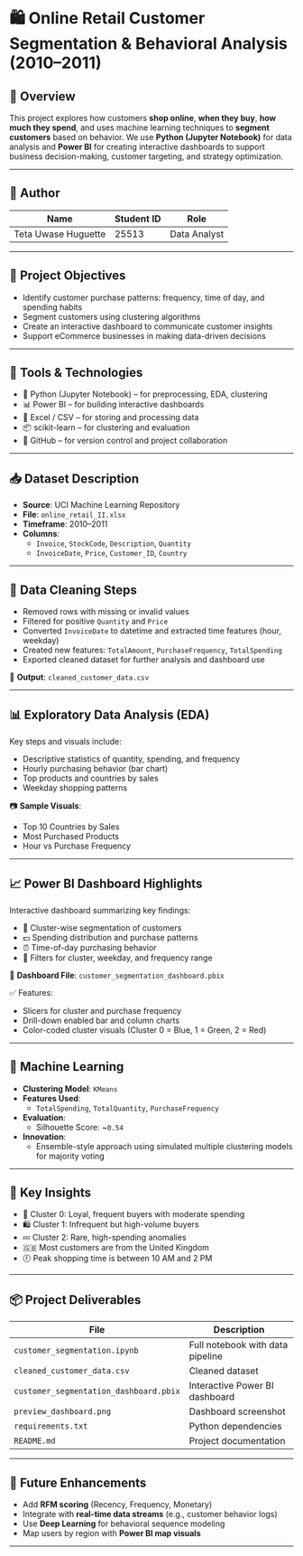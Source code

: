 # 🛍️ Online Retail Customer Segmentation & Behavioral Analysis (2010–2011)

## 📌 Overview

This project explores how customers **shop online**, **when they buy**, **how much they spend**, and uses machine learning techniques to **segment customers** based on behavior. We use **Python (Jupyter Notebook)** for data analysis and **Power BI** for creating interactive dashboards to support business decision-making, customer targeting, and strategy optimization.

---

## 👤 Author

| Name                  | Student ID | Role         |
|-----------------------|------------|--------------|
| Teta Uwase Huguette  | 25513      | Data Analyst |

---

## 🎯 Project Objectives

- Identify customer purchase patterns: frequency, time of day, and spending habits  
- Segment customers using clustering algorithms  
- Create an interactive dashboard to communicate customer insights  
- Support eCommerce businesses in making data-driven decisions

---

## 🧰 Tools & Technologies

- 🐍 Python (Jupyter Notebook) – for preprocessing, EDA, clustering
- 📊 Power BI – for building interactive dashboards
- 📁 Excel / CSV – for storing and processing data
- 📦 scikit-learn – for clustering and evaluation
- 💾 GitHub – for version control and project collaboration

---

## 📥 Dataset Description

- **Source**: UCI Machine Learning Repository  
- **File**: `online_retail_II.xlsx`  
- **Timeframe**: 2010–2011  
- **Columns**:
  - `Invoice`, `StockCode`, `Description`, `Quantity`
  - `InvoiceDate`, `Price`, `Customer_ID`, `Country`

---

## 🧼 Data Cleaning Steps

- Removed rows with missing or invalid values
- Filtered for positive `Quantity` and `Price`
- Converted `InvoiceDate` to datetime and extracted time features (hour, weekday)
- Created new features: `TotalAmount`, `PurchaseFrequency`, `TotalSpending`
- Exported cleaned dataset for further analysis and dashboard use

📂 **Output**: `cleaned_customer_data.csv`

---

## 📊 Exploratory Data Analysis (EDA)

Key steps and visuals include:

- Descriptive statistics of quantity, spending, and frequency  
- Hourly purchasing behavior (bar chart)  
- Top products and countries by sales  
- Weekday shopping patterns  

📷 **Sample Visuals**:
- Top 10 Countries by Sales  
- Most Purchased Products  
- Hour vs Purchase Frequency  

---

## 📈 Power BI Dashboard Highlights

Interactive dashboard summarizing key findings:

- 🧍 Cluster-wise segmentation of customers  
- 💵 Spending distribution and purchase patterns  
- ⏰ Time-of-day purchasing behavior  
- 🎯 Filters for cluster, weekday, and frequency range

📂 **Dashboard File**: `customer_segmentation_dashboard.pbix`

✅ Features:
- Slicers for cluster and purchase frequency
- Drill-down enabled bar and column charts
- Color-coded cluster visuals (Cluster 0 = Blue, 1 = Green, 2 = Red)

---

## 🧪 Machine Learning

- **Clustering Model**: `KMeans`  
- **Features Used**:
  - `TotalSpending`, `TotalQuantity`, `PurchaseFrequency`
- **Evaluation**:
  - Silhouette Score: ~`0.54`  
- **Innovation**:
  - Ensemble-style approach using simulated multiple clustering models for majority voting

---

## 📑 Key Insights

- 🧠 Cluster 0: Loyal, frequent buyers with moderate spending  
- 🛍️ Cluster 1: Infrequent but high-volume buyers  
- 💤 Cluster 2: Rare, high-spending anomalies  
- 🇬🇧 Most customers are from the United Kingdom  
- 🕖 Peak shopping time is between 10 AM and 2 PM

---

## 📦 Project Deliverables

| File                                     | Description                              |
|------------------------------------------|------------------------------------------|
| `customer_segmentation.ipynb`            | Full notebook with data pipeline         |
| `cleaned_customer_data.csv`              | Cleaned dataset                          |
| `customer_segmentation_dashboard.pbix`   | Interactive Power BI dashboard           |
| `preview_dashboard.png`                  | Dashboard screenshot                     |
| `requirements.txt`                       | Python dependencies                      |
| `README.md`                              | Project documentation                    |

---

## 🔮 Future Enhancements

- Add **RFM scoring** (Recency, Frequency, Monetary)  
- Integrate with **real-time data streams** (e.g., customer behavior logs)  
- Use **Deep Learning** for behavioral sequence modeling  
- Map users by region with **Power BI map visuals**  

---



